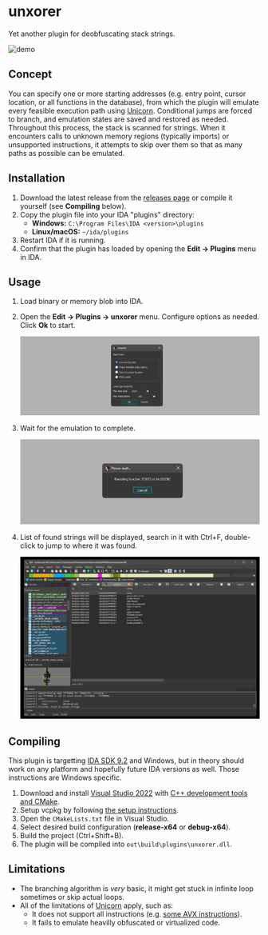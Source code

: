 # unxorer
Yet another plugin for deobfuscating stack strings.

![demo](/assets/demo_macos.gif)

## Concept
You can specify one or more starting addresses (e.g. entry point, cursor location, or all functions in the database), from which the plugin will emulate every feasible execution path using [Unicorn](https://www.unicorn-engine.org/). Conditional jumps are forced to branch, and emulation states are saved and restored as needed. Throughout this process, the stack is scanned for strings. When it encounters calls to unknown memory regions (typically imports) or unsupported instructions, it attempts to skip over them so that as many paths as possible can be emulated.

## Installation
1. Download the latest release from the [releases page](https://github.com/SamuelTulach/unxorer/releases) or compile it yourself (see **Compiling** below).  
2. Copy the plugin file into your IDA "plugins" directory:
   - **Windows:** `C:\Program Files\IDA <version>\plugins`
   - **Linux/macOS:** `~/ida/plugins`
3. Restart IDA if it is running.
4. Confirm that the plugin has loaded by opening the **Edit -> Plugins** menu in IDA.

## Usage
1. Load binary or memory blob into IDA.
1. Open the **Edit -> Plugins -> unxorer** menu. Configure options as needed. Click **Ok** to start.
   
   ![menu](/assets/menu.png)
1. Wait for the emulation to complete.
   
   ![progress](/assets/progress.png)
1. List of found strings will be displayed, search in it with Ctrl+F, double-click to jump to where it was found.
   
   ![results](/assets/results.png)

## Compiling
This plugin is targetting [IDA SDK 9.2](https://github.com/HexRaysSA/ida-sdk) and Windows, but in theory should work on any platform and hopefully future IDA versions as well. Those instructions are Windows specific.
1. Download and install [Visual Studio 2022](https://visualstudio.microsoft.com/) with [C++ development tools and CMake](https://learn.microsoft.com/en-us/cpp/build/vscpp-step-0-installation?view=msvc-170).
1. Setup vcpkg by following [the setup instructions](https://learn.microsoft.com/en-us/vcpkg/get_started/get-started?pivots=shell-powershell).
1. Open the `CMakeLists.txt` file in Visual Studio.
1. Select desired build configuration (**release-x64** or **debug-x64**).
1. Build the project (Ctrl+Shift+B).
1. The plugin will be compiled into `out\build\plugins\unxorer.dll`.

## Limitations
- The branching algorithm is *very* basic, it might get stuck in infinite loop sometimes or skip actual loops.
- All of the limitations of [Unicorn](https://www.unicorn-engine.org/) apply, such as:
  - It does not support all instructions (e.g. [some AVX instructions](https://github.com/unicorn-engine/unicorn/issues/1879)).
  - It fails to emulate heavilly obfuscated or virtualized code.